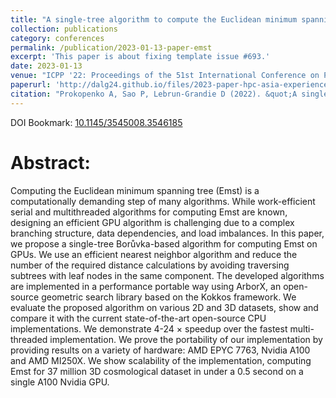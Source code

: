 ```yaml
---
title: "A single-tree algorithm to compute the Euclidean minimum spanning tree on GPUs"
collection: publications
category: conferences
permalink: /publication/2023-01-13-paper-emst
excerpt: 'This paper is about fixing template issue #693.'
date: 2023-01-13
venue: "ICPP '22: Proceedings of the 51st International Conference on Parallel Processing, Bordeaux, France"
paperurl: 'http://dalg24.github.io/files/2023-paper-hpc-asia-experiences-gpu-acclerated-arm-based-hpc-testbed.pdf'
citation: "Prokopenko A, Sao P, Lebrun-Grandie D (2022). &quot;A single-tree algorithm to compute the Euclidean minimum spanning tree on GPUs.&quot; <i>ICPP '22: Proceedings of the 51st International Conference on Parallel Processing</i>."
---
```


DOI Bookmark: [10.1145/3545008.3546185](https://doi.org/10.1145/3545008.3546185)

# Abstract:
Computing the Euclidean minimum spanning tree (Emst) is a computationally
demanding step of many algorithms. While work-efficient serial and
multithreaded algorithms for computing Emst are known, designing an efficient
GPU algorithm is challenging due to a complex branching structure, data
dependencies, and load imbalances. In this paper, we propose a single-tree
Borůvka-based algorithm for computing Emst on GPUs. We use an efficient nearest
neighbor algorithm and reduce the number of the required distance calculations
by avoiding traversing subtrees with leaf nodes in the same component. The
developed algorithms are implemented in a performance portable way using
ArborX, an open-source geometric search library based on the Kokkos framework.
We evaluate the proposed algorithm on various 2D and 3D datasets, show and
compare it with the current state-of-the-art open-source CPU implementations.
We demonstrate 4-24 × speedup over the fastest multi-threaded implementation.
We prove the portability of our implementation by providing results on a
variety of hardware: AMD EPYC 7763, Nvidia A100 and AMD MI250X. We show
scalability of the implementation, computing Emst for 37 million 3D
cosmological dataset in under a 0.5 second on a single A100 Nvidia GPU.

